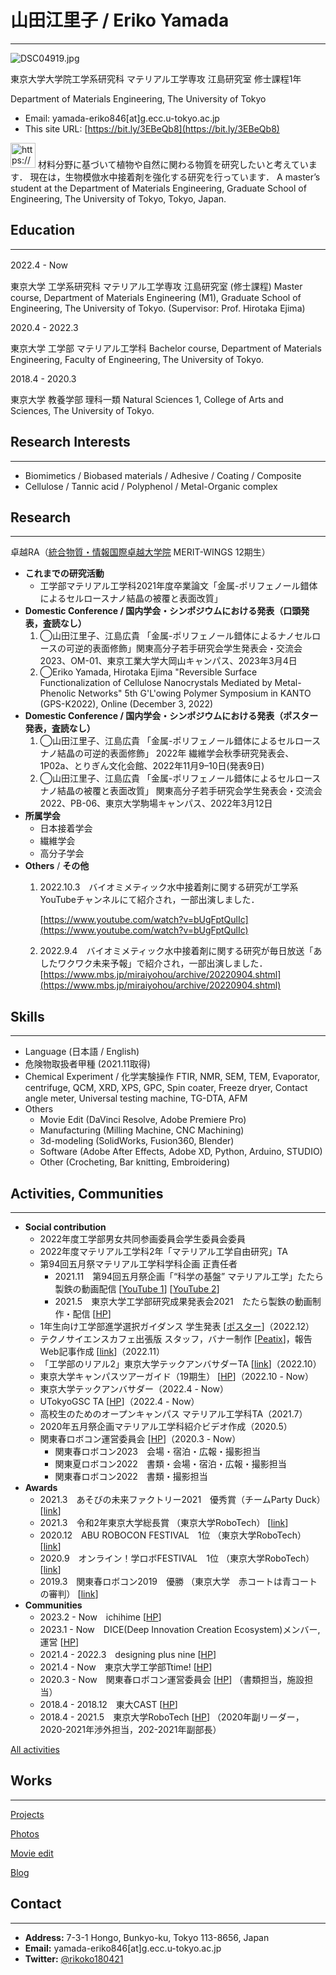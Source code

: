 # 山田江里子 / Eriko Yamada

---

![DSC04919.jpg](%E5%B1%B1%E7%94%B0%E6%B1%9F%E9%87%8C%E5%AD%90%20Eriko%20Yamada%201404d6eb10c94271b86b49a7863f6b0a/DSC04919.jpg)

東京大学大学院工学系研究科
マテリアル工学専攻 江島研究室 修士課程1年

Department of Materials Engineering, The University of Tokyo

- Email: yamada-eriko846[at]g.ecc.u-tokyo.ac.jp
- This site URL: [https://bit.ly/3EBeQb8](https://bit.ly/3EBeQb8)

<aside>
<img src="https://www.notion.so/icons/graduate_gray.svg" alt="https://www.notion.so/icons/graduate_gray.svg" width="40px" /> 材料分野に基づいて植物や自然に関わる物質を研究したいと考えています．
現在は，生物模倣水中接着剤を強化する研究を行っています．
A master’s student at the Department of Materials Engineering, Graduate School of Engineering,  The University of Tokyo, Tokyo, Japan.

</aside>

## Education

---

2022.4 - Now　

東京大学 工学系研究科 マテリアル工学専攻 江島研究室 (修士課程)
Master course, Department of Materials Engineering (M1), Graduate School of Engineering, The University of Tokyo. (Supervisor: Prof. Hirotaka Ejima)

2020.4 - 2022.3

東京大学 工学部 マテリアル工学科
Bachelor course, Department of Materials Engineering, Faculty of Engineering, The University of Tokyo.

2018.4 - 2020.3

東京大学 教養学部 理科一類
Natural Sciences 1, College of Arts and Sciences, The University of Tokyo.

## Research Interests

---

- Biomimetics / Biobased materials / Adhesive / Coating / Composite
- Cellulose / Tannic acid / Polyphenol / Metal-Organic complex

## Research

---

卓越RA（[統合物質・情報国際卓越大学院](https://www.merit.t.u-tokyo.ac.jp/merit/index.html) MERIT-WINGS 12期生）

- **これまでの研究活動**
    - 工学部マテリアル工学科2021年度卒業論文「金属-ポリフェノール錯体によるセルロースナノ結晶の被覆と表面改質」
- **Domestic Conference / 国内学会・シンポジウムにおける発表（口頭発表，査読なし）**
    1. ◯山田江里子、江島広貴
    「金属-ポリフェノール錯体によるナノセルロースの可逆的表面修飾」関東高分子若手研究会学生発表会・交流会2023、OM-01、東京工業大学大岡山キャンパス、2023年3月4日
    2. ◯Eriko Yamada, Hirotaka Ejima "Reversible Surface Functionalization of Cellulose Nanocrystals Mediated by Metal-Phenolic Networks" 5th G'L'owing Polymer Symposium in KANTO (GPS-K2022), Online (December 3, 2022)
- **Domestic Conference / 国内学会・シンポジウムにおける発表（ポスター発表，査読なし）**
    1. ◯山田江里子、江島広貴
    「金属-ポリフェノール錯体によるセルロースナノ結晶の可逆的表面修飾」
    2022年 繊維学会秋季研究発表会、1P02a、とりぎん文化会館、2022年11月9–10日(発表9日)
    2. ◯山田江里子、江島広貴
    「金属-ポリフェノール錯体によるセルロースナノ結晶の被覆と表面改質」
    関東高分子若手研究会学生発表会・交流会2022、PB-06、東京大学駒場キャンパス、2022年3月12日
- **所属学会**
    - 日本接着学会
    - 繊維学会
    - 高分子学会
- **Others** / **その他**
    1. 2022.10.3　バイオミメティック水中接着剤に関する研究が工学系YouTubeチャンネルにて紹介され，一部出演しました．
        
        [https://www.youtube.com/watch?v=bUgFptQulIc](https://www.youtube.com/watch?v=bUgFptQulIc)
        
    2. 2022.9.4　バイオミメティック水中接着剤に関する研究が毎日放送「あしたワクワク未来予報」で紹介され，一部出演しました．
    [https://www.mbs.jp/miraiyohou/archive/20220904.shtml](https://www.mbs.jp/miraiyohou/archive/20220904.shtml)

## Skills

---

- Language (日本語 / English)
- 危険物取扱者甲種 (2021.11取得)
- Chemical Experiment / 化学実験操作
FTIR, NMR, SEM, TEM, Evaporator, centrifuge, QCM, XRD, XPS, GPC, Spin coater, Freeze dryer, Contact angle meter, Universal testing machine, TG-DTA, AFM
- Others
    - Movie Edit 
    (DaVinci Resolve, Adobe Premiere Pro)
    - Manufacturing 
    (Milling Machine, CNC Machining)
    - 3d-modeling 
    (SolidWorks, Fusion360, Blender)
    - Software 
    (Adobe After Effects, Adobe XD, Python, Arduino, STUDIO)
    - Other 
    (Crocheting, Bar knitting, Embroidering)

## Activities, Communities

---

- **Social contribution**
    - 2022年度工学部男女共同参画委員会学生委員会委員
    - 2022年度マテリアル工学科2年「マテリアル工学自由研究」TA
    - 第94回五月祭マテリアル工学科学科企画 正責任者
        - 2021.11　第94回五月祭企画「“科学の基盤” マテリアル工学」たたら製鉄の動画配信 [[YouTube 1](https://www.youtube.com/watch?v=3s2Wax0VVuo)] [[YouTube 2](https://www.youtube.com/watch?v=x_eYySt9EcA)]
        - 2021.5　東京大学工学部研究成果発表会2021　たたら製鉄の動画制作・配信 [[HP](https://sites.google.com/g.ecc.u-tokyo.ac.jp/foeonline2021/)]
    - 1年生向け工学部進学選択ガイダンス 学生発表 [[ポスター](https://www.t.u-tokyo.ac.jp/hubfs/guidance/2022/1205/guidance_20221205_for_1st_year_students02.pdf)]（2022.12）
    - テクノサイエンスカフェ出張版 スタッフ，バナー制作 [[Peatix](https://peatix.com/event/3359288/view)]，報告Web記事作成 [[link](http://boeing.it-f.jp/outreach/report/681.html)]（2022.11）
    - 「工学部のリアル2」東京大学テックアンバサダーTA [[link](https://www.t.u-tokyo.ac.jp/event/ev2022-09-02-001)]（2022.10）
    - 東京大学キャンパスツアーガイド（19期生） [[HP](https://campustour.pr.u-tokyo.ac.jp/)]（2022.10 - Now）
    - 東京大学テックアンバサダー（2022.4 - Now）
    - UTokyoGSC TA [[HP](https://gsc.iis.u-tokyo.ac.jp/)]（2022.4 - Now）
    - 高校生のためのオープンキャンパス マテリアル工学科TA（2021.7）
    - 2020年五月祭企画マテリアル工学科紹介ビデオ作成（2020.5）
    - 関東春ロボコン運営委員会 [[HP](https://kantouharurobo.com/)]（2020.3 - Now）
        - 関東春ロボコン2023　会場・宿泊・広報・撮影担当
        - 関東夏ロボコン2022　書類・会場・宿泊・広報・撮影担当
        - 関東春ロボコン2022　書類・撮影担当
- **Awards**
    - 2021.3　あそびの未来ファクトリー2021　優秀賞（チームParty Duck）[[link](https://sites.google.com/view/asobi2021/%E6%88%90%E6%9E%9C%E7%89%A9?authuser=0)]
    - 2021.3　令和2年東京大学総長賞 （東京大学RoboTech） [[link](https://www.u-tokyo.ac.jp/content/400132990.pdf)]
    - 2020.12　ABU ROBOCON FESTIVAL　1位 （東京大学RoboTech） [[link](https://official-robocon.com/img_abufes/award_list%202020.pdf)]
    - 2020.9　オンライン！学ロボFESTIVAL　1位 （東京大学RoboTech） [[link](https://official-robocon.com/img/result.pdf)]
    - 2019.3　関東春ロボコン2019　優勝 （東京大学　赤コートは青コートの審判） [[link](https://kantouharurobo.com/haru/2019/)]
- **Communities**
    - 2023.2 - Now　ichihime [[HP](https://www.ichihime.org/)]
    - 2023.1 - Now　DICE(Deep Innovation Creation Ecosystem)メンバー, 運営 [[HP](https://entredu.t.u-tokyo.ac.jp/dice/)]
    - 2021.4 - 2022.3　designing plus nine [[HP](http://designingplusnine.com/)]
    - 2021.4 - Now　東京大学工学部Ttime! [[HP](https://www.t.u-tokyo.ac.jp/foe/public-relations/t-time)]
    - 2020.3 - Now　関東春ロボコン運営委員会 [[HP](https://kantouharurobo.com/)]
    （書類担当，施設担当）
    - 2018.4 - 2018.12　東大CAST [[HP](https://ut-cast.net/)]
    - 2018.4 - 2021.5　東京大学RoboTech [[HP](https://tuk.t.u-tokyo.ac.jp/robotech/)]
    （2020年副リーダー，2020-2021年渉外担当，202-2021年副部長）

[All activities](https://www.notion.so/All-activities-0093199923c448e59811c725c03ac248)

## Works

---

[Projects](https://www.notion.so/0f4c6d778742436180abba7b650d048a)

[Photos](https://www.notion.so/Photos-b936149f291247ccb99c5fef6a60ce0a)

[Movie edit](https://www.notion.so/Movie-edit-5f6e879ddf8b408f8b8160892c035c42)

[Blog](https://www.notion.so/17377d3caa1f4f048143b838b21a4b94)

## Contact

---

- **Address:** 7-3-1 Hongo, Bunkyo-ku, Tokyo 113-8656, Japan
- **Email:** yamada-eriko846[at]g.ecc.u-tokyo.ac.jp
- **Twitter:** [@rikoko180421](https://twitter.com/rikoko180421)